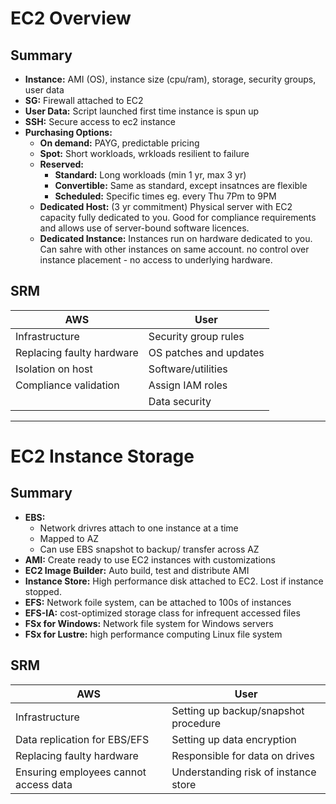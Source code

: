 # EC2 Overview

## Summary

- **Instance:** AMI (OS), instance size (cpu/ram), storage, security groups, user data
- **SG:** Firewall attached to EC2
- **User Data:** Script launched first time instance is spun up
- **SSH:** Secure access to ec2 instance
- **Purchasing Options:**
  - **On demand:** PAYG, predictable pricing
  - **Spot:** Short workloads, wrkloads resilient to failure
  - **Reserved:**
    - **Standard:** Long workloads (min 1 yr, max 3 yr)
    - **Convertible:** Same as standard, except insatnces are flexible
    - **Scheduled:** Specific times eg. every Thu 7Pm to 9PM
  - **Dedicated Host:** (3 yr commitment) Physical server with EC2 capacity fully dedicated to you. Good for compliance requirements and allows use of server-bound software licences.
  - **Dedicated Instance:** Instances run on hardware dedicated to you. Can sahre with other instances on same account. no control over instance placement - no access to underlying hardware.

## SRM

| AWS| User|
|-|-|
|Infrastructure|Security group rules|
|Replacing faulty hardware |OS patches and updates|
|Isolation on host|Software/utilities|
|Compliance validation|Assign IAM roles|
||Data security|



---------------------------------------------------------------


# EC2 Instance Storage

## Summary

- **EBS:**
  - Network drivres attach to one instance at a time
  - Mapped to AZ
  - Can use EBS snapshot to backup/ transfer across AZ
- **AMI:** Create ready to use EC2 instances with customizations
- **EC2 Image Builder:** Auto build, test and distribute AMI
- **Instance Store:** High performance disk attached to EC2. Lost if instance stopped.
- **EFS:** Network foile system, can be attached to 100s of instances
- **EFS-IA:** cost-optimized storage class for infrequent accessed files
- **FSx for Windows:** Network file system for Windows servers
- **FSx for Lustre:** high performance computing Linux file system

## SRM

| AWS| User|
|-|-|
|Infrastructure|Setting up backup/snapshot procedure|
|Data replication for EBS/EFS|Setting up data encryption|
|Replacing faulty hardware|Responsible for data on drives|
|Ensuring employees cannot access data|Understanding risk of instance store|